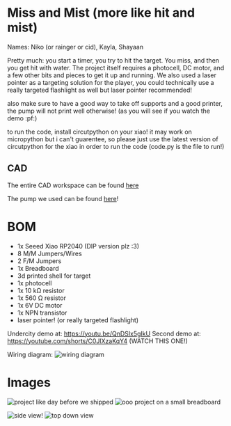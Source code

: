 # Miss and Mist (more like hit and mist)
Names: Niko (or rainger or cid), Kayla, Shayaan

Pretty much: you start a timer, you try to hit the target. You miss, and then you get hit with water. The project itself requires a photocell, DC motor, and a few other bits and pieces to get it up and running. We also used a laser pointer as a targeting solution for the player, you could technically use a really targeted flashlight as well but laser pointer recommended!

also make sure to have a good way to take off supports and a good printer, the pump will not print well otherwise! (as you will see if you watch the demo :pf:)

to run the code, install circutpython on your xiao! it may work on micropython but i can't guarentee, so please just use the latest version of circutpython for the xiao in order to run the code (code.py is the file to run!)

## CAD
The entire CAD workspace can be found [here](https://cad.onshape.com/documents/c8bd0844e7af04cbbd1640c4/w/b72edb9be8931f6878e483f0/e/558afbc4dfd74e2ea734dcd1?renderMode=0&uiState=6877122c7e3a7a28c8514dfe)

The pump we used can be found [here](https://www.thingiverse.com/thing:3113040)!

# BOM
- 1x Seeed Xiao RP2040 (DIP version plz :3)
- 8 M/M Jumpers/Wires
- 2 F/M Jumpers
- 1x Breadboard
- 3d printed shell for target
- 1x photocell
- 1x 10 kΩ resistor
- 1x 560 Ω resistor
- 1x 6V DC motor
- 1x NPN transistor
- laser pointer! (or really targeted flashlight)

Undercity demo at: https://youtu.be/QnDSIx5gIkU
Second demo at: https://youtube.com/shorts/C0JlXzaKqY4 (WATCH THIS ONE!)

Wiring diagram:
![wiring diagram](https://hc-cdn.hel1.your-objectstorage.com/s/v3/7788faa18d12a5dac439f4c30ccfe36f595c2ad4_screenshot_2025-08-07_at_10.45.12___pm.png)
# Images

![project like day before we shipped](https://hc-cdn.hel1.your-objectstorage.com/s/v3/4b6192a1f97a28bb54e7fc021231fc2d6375693d_img_5086_2.jpeg)
![ooo project on a small breadboard](https://hc-cdn.hel1.your-objectstorage.com/s/v3/35242fbe0e5f13b1689ea3f96c5c1c3dea2d81ea_img_5089_2_2.jpeg)

![side view!](https://hc-cdn.hel1.your-objectstorage.com/s/v3/c382a907fe635e7de046fa985e5da0242f1c2cac_img_5320.jpg)
![top down view](https://hc-cdn.hel1.your-objectstorage.com/s/v3/47265ad3ad736c64020de2bb471f2b6428a368b6_img_5322.jpg)
